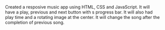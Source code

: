 Created a resposive music app using HTML, CSS and JavaScript. It will have a play, previous and next button with s progress bar. It will also had play time and a rotating image at the center. It will change the song after the completion of previous song.
